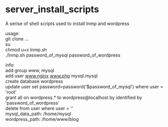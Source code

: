 # server_install_scripts    
A serise of shell scripts used to install lnmp and wordpress    
    
usage:   
   git clone ...    
   su    
   chmod u+x lnmp.sh     
   ./lnmp.sh password_of_mysql password_of_wordpress     
    
info:    
  add group www, mysql    
  add user www.nginx  www.php  mysql.mysql    
  create database wordpress    
  update user set password=password('$password_of_mysql') where user = 'root'    
  grant all on wordpress.* to wordpress@localhost by identified by 'password_of_wordpress'    
  delete from user where user = ''    
  mysql_data_path: /home/mysql    
  wordpress_path: /home/www/blog    
